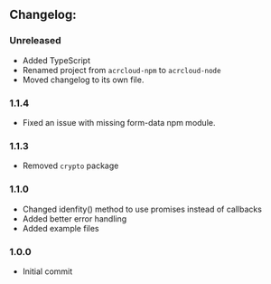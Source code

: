 ## Changelog:

### Unreleased

- Added TypeScript
- Renamed project from `acrcloud-npm` to `acrcloud-node`
- Moved changelog to its own file.

### 1.1.4

- Fixed an issue with missing form-data npm module.

### 1.1.3

- Removed `crypto` package

### 1.1.0

- Changed idenfity() method to use promises instead of callbacks
- Added better error handling
- Added example files

### 1.0.0

- Initial commit
